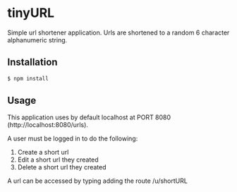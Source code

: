 # tinyURL

Simple url shortener application. Urls are shortened to a random 6 character alphanumeric string.

## Installation

```sh
$ npm install
```

## Usage

This application uses by default localhost at PORT 8080 (http://localhost:8080/urls).

A user must be logged in to do the following:

1. Create a short url
2. Edit a short url they created
3. Delete a short url they created

A url can be accessed by typing adding the route /u/shortURL